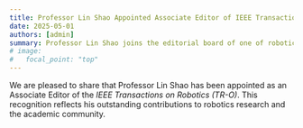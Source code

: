 ```yaml
---
title: Professor Lin Shao Appointed Associate Editor of IEEE Transactions on Robotics (TR-O)
date: 2025-05-01
authors: [admin]
summary: Professor Lin Shao joins the editorial board of one of robotics’ most prestigious journals.
# image:
#   focal_point: "top"
---
```


We are pleased to share that Professor Lin Shao has been appointed as an Associate Editor of the _IEEE Transactions on Robotics (TR-O)_. This recognition reflects his outstanding contributions to robotics research and the academic community.
